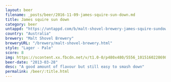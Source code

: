 ```yaml
---
layout: beer
filename: _posts/beer/2016-11-09-james-squire-sun-down.md
title: James squire sun down
category: beer
untappd: "https://untappd.com/b/malt-shovel-brewery-james-squire-sundown-lager/8232"
country: "Australia"
brewery: "Malt Shovel Brewery"
breweryURL: "/brewery/malt-shovel-brewery.html"
style: "Lager - Pale"
score: 8
img: https://scontent.xx.fbcdn.net/v/t1.0-0/p480x480/5556_10151602286983745_1392314300_n.jpg?oh=c55d3823c07a62308756001e090ed87c&oe=59C96026
beer-date: "2013-03-28"
desc: "A good amount of flavour but still easy to smash down"
permalink: /beer/:title.html
---
```

